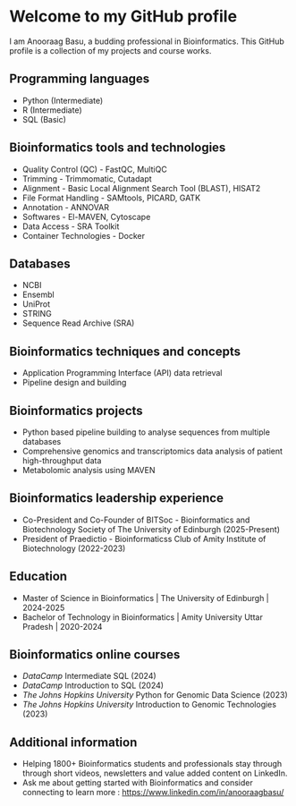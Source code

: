 # Welcome to my GitHub profile

I am Anooraag Basu, a budding professional in Bioinformatics. This GitHub profile is a collection of my projects and course works.

## Programming languages

* Python (Intermediate)
* R (Intermediate)
* SQL (Basic)

## Bioinformatics tools and technologies

* Quality Control (QC) - FastQC, MultiQC
* Trimming - Trimmomatic, Cutadapt
* Alignment - Basic Local Alignment Search Tool (BLAST), HISAT2
* File Format Handling - SAMtools, PICARD, GATK
* Annotation - ANNOVAR
* Softwares - El-MAVEN, Cytoscape
* Data Access - SRA Toolkit
* Container Technologies - Docker

## Databases

* NCBI
* Ensembl
* UniProt
* STRING
* Sequence Read Archive (SRA)

## Bioinformatics techniques and concepts

* Application Programming Interface (API) data retrieval
* Pipeline design and building

## Bioinformatics projects

* Python based pipeline building to analyse sequences from multiple databases
* Comprehensive genomics and transcriptomics data analysis of patient high-throughput data
* Metabolomic analysis using MAVEN

## Bioinformatics leadership experience

* Co-President and Co-Founder of BITSoc - Bioinformatics and Biotechnology Society of The University of Edinburgh (2025-Present)
* President of Praedictio - Bioinformaticss Club of Amity Institute of Biotechnology (2022-2023)

## Education

* Master of Science in Bioinformatics | The University of Edinburgh | 2024-2025
* Bachelor of Technology in Bioinformatics | Amity University Uttar Pradesh | 2020-2024

## Bioinformatics online courses

* *DataCamp* Intermediate SQL (2024)
* *DataCamp* Introduction to SQL (2024)
* *The Johns Hopkins University* Python for Genomic Data Science (2023)
* *The Johns Hopkins University* Introduction to Genomic Technologies (2023)

## Additional information

* Helping 1800+ Bioinformatics students and professionals stay through through short videos, newsletters and value added content on LinkedIn.
* Ask me about getting started with Bioinformatics and consider connecting to learn more : https://www.linkedin.com/in/anooraagbasu/
